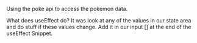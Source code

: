 Using the poke api to access the pokemon data.

What does useEffect do? It was look at any of the values in our state area and do stuff if these values
change. Add it in our input [] at the end of the useEffect Snippet.